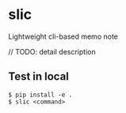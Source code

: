# slic
Lightweight cli-based memo note

// TODO: detail description


## Test in local

```
$ pip install -e .
$ slic <command>
```


